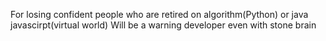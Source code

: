 For losing confident people who are retired on algorithm(Python) or java javascirpt(virtual world) 
Will be a warning developer even with stone brain 
